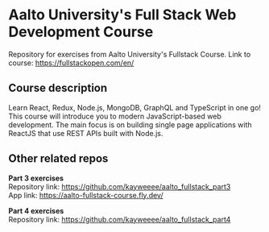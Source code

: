 # Aalto University's Full Stack Web Development Course
Repository for exercises from Aalto University's Fullstack Course. Link to course: https://fullstackopen.com/en/

## Course description
Learn React, Redux, Node.js, MongoDB, GraphQL and TypeScript in one go! This course will introduce you to modern JavaScript-based web development. The main focus is on building single page applications with ReactJS that use REST APIs built with Node.js.

## Other related repos
**Part 3 exercises**   
Repository link: https://github.com/kayweeee/aalto_fullstack_part3   
App link: https://aalto-fullstack-course.fly.dev/   

**Part 4 exercises**   
Repository link: https://github.com/kayweeee/aalto_fullstack_part4
